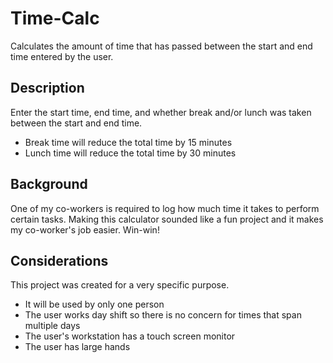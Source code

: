 # Time-Calc #


Calculates the amount of time that has passed between the start and end time entered by the user.

## Description ##

Enter the start time, end time, and whether break and/or lunch was taken between the start and end time.

* Break time will reduce the total time by 15 minutes
* Lunch time will reduce the total time by 30 minutes

## Background ##
One of my co-workers is required to log how much time it takes to perform certain tasks. Making this calculator sounded like a fun project and it makes my co-worker's job easier. Win-win!

## Considerations ##
This project was created for a very specific purpose.

* It will be used by only one person
* The user works day shift so there is no concern for times that span multiple days
* The user's workstation has a touch screen monitor
* The user has large hands